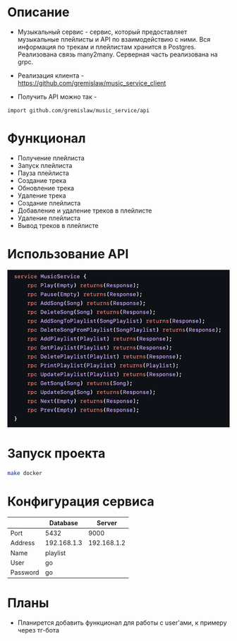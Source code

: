 # Описание
* Музыкальный сервис - сервис, который предоставляет музыкальные плейлисты и API по взаимодействию с ними. Вся информация по трекам и плейлистам хранится в Postgres. Реализована связь many2many. Серверная часть реализована на grpc.

* Реализация клиента - https://github.com/gremislaw/music_service_client

* Получить API можно так - 
```golang
import github.com/gremislaw/music_service/api
```

# Функционал
* Получение плейлиста
* Запуск плейлиста
* Пауза плейлиста
* Создание трека
* Обновление трека
* Удаление трека
* Создание плейлиста
* Добавление и удаление треков в плейлисте
* Удаление плейлиста
* Вывод треков в плейлисте

# Использование API

![](img/useapi.png)

# Запуск проекта
```bash
make docker
```

# Конфигурация сервиса

|          | Database    | Server      |
|----------|-------------|-------------|
|   Port   |     5432    |     9000    |
|  Address | 192.168.1.3 | 192.168.1.2 |
|   Name   |   playlist  |             |
|   User   |      go     |             |
| Password |      go     |             |

# Планы

* Планирется добавить функционал для работы с user'ами, к примеру через тг-бота
